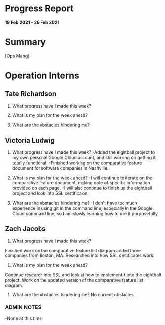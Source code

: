 # Progress Report

**19 Feb 2021 - 26 Feb 2021**

# Summary

[Ops Mang]  

# Operation Interns

## Tate Richardson

1. What progress have I made this week?



1. What is my plan for the week ahead?



1. What are the obstacles hindering me?



## Victoria Ludwig

1. What progress have I made this week?
-Added the eightball project to my own personal Google Cloud account, and still working on getting it totally functional.
-Finished working on the comparative feature document for software companies in Nashville.


1. What is my plan for the week ahead?
-I will continue to iterate on the comparative feature document, making note of specific information provided on each page.
-I will also continue to finish up the eightball project and look into SSL certificaion. 


1. What are the obstacles hindering me?
-I don't have too much experience in using git in the command line, especially in the Google Cloud command line, so I am slowly learning how to use it purposefully.



## Zach Jacobs

1. What progress have I made this week?

Finished work on the comparative feature list diagram added three companies from Boston, MA.
Researched into how SSL certificates work. 

1. What is my plan for the week ahead?

Continue research into SSL and look at how to implement it into the eightball project.
Work on the updated version of the comparative feature list diagram.

1. What are the obstacles hindering me?
No current obstacles. 


### ADMIN NOTES

-None at this time

